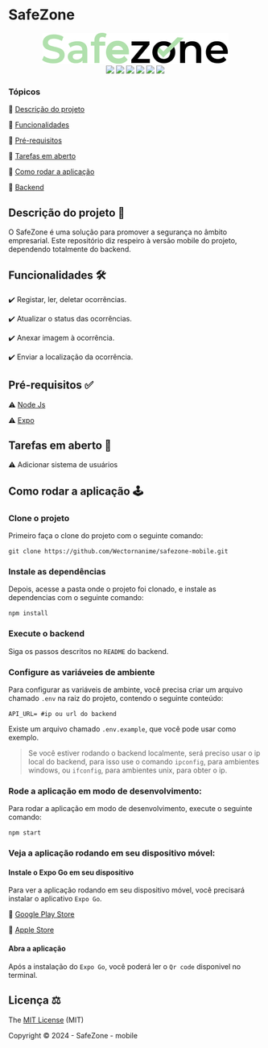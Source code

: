 # SafeZone

<div align="center">
  <img src="./.github/images/Safezone.png" />
</div>

<div align="center">
  <img src="https://img.shields.io/badge/Node.js-43853D?style=for-the-badge&logo=node.js&logoColor=white" />
  <img src="https://img.shields.io/badge/JavaScript-323330?style=for-the-badge&logo=javascript&logoColor=F7DF1E" />
  <img src="https://img.shields.io/badge/React_Native-20232A?style=for-the-badge&logo=react&logoColor=61DAFB" />
  <img src="https://img.shields.io/badge/Expo-000000?style=for-the-badge&logo=expo&logoColor=white" />
  <img src="https://img.shields.io/github/contributors/wectornanime/safezone-mobile.svg?style=for-the-badge" />
  <img src="https://img.shields.io/github/license/wectornanime/safezone-mobile.svg?style=for-the-badge" />
</div>

### Tópicos

🔹 [Descrição do projeto](#descrição-do-projeto-)

🔹 [Funcionalidades](#funcionalidades-️)

🔹 [Pré-requisitos](#pré-requisitos-)

🔹 [Tarefas em aberto](#tarefas-em-aberto-)

🔹 [Como rodar a aplicação](#como-rodar-a-aplicação-️)

🔹 [Backend](https://github.com/Wectornanime/safezone-back)

## Descrição do projeto 📝

O SafeZone é uma solução para promover a segurança no âmbito empresarial.
Este repositório diz respeiro à versão mobile do projeto, dependendo totalmente do backend.

## Funcionalidades 🛠️

✔️ Registar, ler, deletar ocorrências.

✔️ Atualizar o status das ocorrências.

✔️ Anexar imagem à ocorrência.

✔️ Enviar a localização da ocorrência.

## Pré-requisitos ✅

⚠️ [Node Js](https://nodejs.org/en/download/)

⚠️ [Expo](https://expo.dev/)

## Tarefas em aberto 🔄

⚠️ Adicionar sistema de usuários

## Como rodar a aplicação 🕹️

### Clone o projeto

Primeiro faça o clone do projeto com o seguinte comando:

```
git clone https://github.com/Wectornanime/safezone-mobile.git
```

### Instale as dependências

Depois, acesse a pasta onde o projeto foi clonado, e instale as dependencias com o seguinte comando:

```
npm install
```

### Execute o backend

Siga os passos descritos no `README` do backend.

### Configure as variáveies de ambiente

Para configurar as variáveis de ambinte, você precisa criar um arquivo chamado `.env` na raiz do projeto, contendo o seguinte conteúdo:

```
API_URL= #ip ou url do backend
```

Existe um arquivo chamado `.env.example`, que você pode usar como exemplo.

> Se você estiver rodando o backend localmente, será preciso usar o ip local do backend, para isso use o comando `ipconfig`, para ambientes windows, ou `ifconfig`, para ambientes unix, para obter o ip.

### Rode a aplicação em modo de desenvolvimento:

Para rodar a aplicação em modo de desenvolvimento, execute o seguinte comando:

```
npm start
```

### Veja a aplicação rodando em seu dispositivo móvel:

#### Instale o Expo Go em seu dispositivo

Para ver a aplicação rodando em seu dispositivo móvel, você precisará instalar o aplicativo `Expo Go`.

🔹 [Google Play Store](https://play.google.com/store/apps/details?id=host.exp.exponent&hl=pt_BR)

🔹 [Apple Store](https://apps.apple.com/br/app/expo-go/id982107779)

#### Abra a aplicação

Após a instalação do `Expo Go`, você poderá ler o `Qr code` disponivel no terminal.

## Licença ⚖️

The [MIT License](./LICENSE) (MIT)

Copyright ©️ 2024 - SafeZone - mobile
